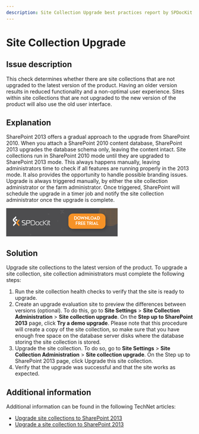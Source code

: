 ```yaml
---
description: Site Collection Upgrade best practices report by SPDocKit determines whether there are site collections that are not upgraded to the latest version of the product.
---
```


# Site Collection Upgrade

## Issue description

This check determines whether there are site collections that are not upgraded to the latest version of the product. Having an older version results in reduced functionality and a non-optimal user experience. Sites within site collections that are not upgraded to the new version of the product will also use the old user interface.

## Explanation

SharePoint 2013 offers a gradual approach to the upgrade from SharePoint 2010. When you attach a SharePoint 2010 content database, SharePoint 2013 upgrades the database schema only, leaving the content intact. Site collections run in SharePoint 2010 mode until they are upgraded to SharePoint 2013 mode. This always happens manually, leaving administrators time to check if all features are running properly in the 2013 mode. It also provides the opportunity to handle possible branding issues. Upgrade is always triggered manually, by either the site collection administrator or the farm administrator. Once triggered, SharePoint will schedule the upgrade in a timer job and notify the site collection administrator once the upgrade is complete.

[![Download SPDocKit](../.gitbook/assets/spdockit_download.png)](http://bit.ly/2US0Zna)

## Solution

Upgrade site collections to the latest version of the product. To upgrade a site collection, site collection administrators must complete the following steps:

1. Run the site collection health checks to verify that the site is ready to upgrade.
2. Create an upgrade evaluation site to preview the differences between versions \(optional\). To do this, go to **Site Settings** &gt; **Site Collection Administration** &gt; **Site collection upgrade**. On the **Step up to SharePoint 2013** page, click **Try a demo upgrade**. Please note that this procedure will create a copy of the site collection, so make sure that you have enough free space on the database server disks where the database storing the site collection is stored.
3. Upgrade the site collection. To do so, go to **Site Settings** &gt; **Site Collection Administration** &gt; **Site collection upgrade**. On the Step up to SharePoint 2013 page, click Upgrade this site collection.
4. Verify that the upgrade was successful and that the site works as expected.

## Additional information

Additional information can be found in the following TechNet articles:

* [Upgrade site collections to SharePoint 2013](https://technet.microsoft.com/en-us/library/jj219474.aspx)
* [Upgrade a site collection to SharePoint 2013](https://technet.microsoft.com/en-us/library/jj219650.aspx)

